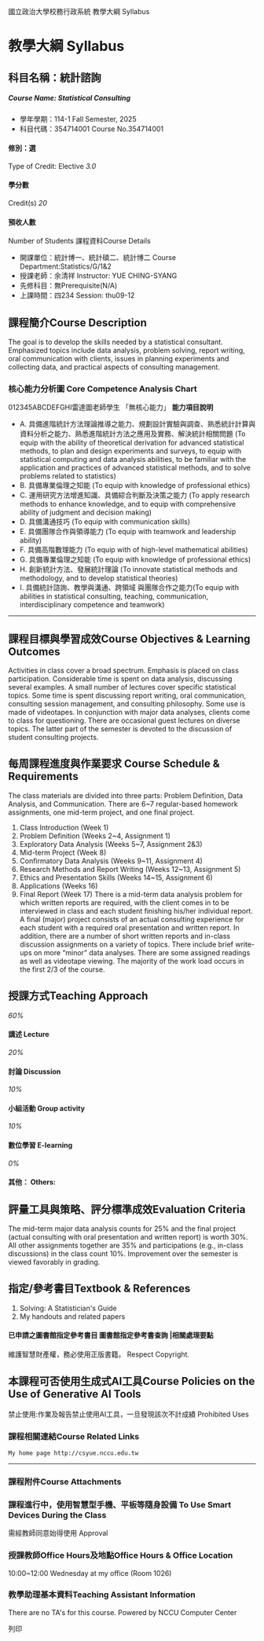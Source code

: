 國立政治大學校務行政系統 教學大綱 Syllabus
# 教學大綱 Syllabus
##  科目名稱：統計諮詢 
#####  Course Name: Statistical Consulting
  * 學年學期：114-1 Fall Semester, 2025 
  * 科目代碼：354714001 Course No.354714001


#### 修別：選
Type of Credit: Elective 
_3.0_
#### 學分數
Credit(s)
_20_
#### 預收人數
Number of Students
課程資料Course Details
  * 開課單位：統計博一、統計碩二、統計博二 Course Department:Statistics/G/1&2 
  * 授課老師：余清祥 Instructor: YUE CHING-SYANG 
  * 先修科目：無Prerequisite(N/A)
  * 上課時間：四234 Session: thu09-12


##  課程簡介Course Description
The goal is to develop the skills needed by a statistical consultant. Emphasized topics include data analysis, problem solving, report writing, oral communication with clients, issues in planning experiments and collecting data, and practical aspects of consulting management.
###  核心能力分析圖 Core Competence Analysis Chart
012345ABCDEFGHI雷達圖老師學生
「無核心能力」 
**能力項目說明**
  * A. 具備進階統計方法理論推導之能力、規劃設計實驗與調查、熟悉統計計算與資料分析之能力、熟悉進階統計方法之應用及實務、解決統計相關問題 (To equip with the ability of theoretical derivation for advanced statistical methods, to plan and design experiments and surveys, to equip with statistical computing and data analysis abilities, to be familiar with the application and practices of advanced statistical methods, and to solve problems related to statistics)
  * B. 具備專業倫理之知能 (To equip with knowledge of professional ethics)
  * C. 運用研究方法增進知識、具備綜合判斷及決策之能力 (To apply research methods to enhance knowledge, and to equip with comprehensive ability of judgment and decision making)
  * D. 具備溝通技巧 (To equip with communication skills)
  * E. 具備團隊合作與領導能力 (To equip with teamwork and leadership ability)
  * F. 具備高階數理能力 (To equip with of high-level mathematical abilities)
  * G. 具備專業倫理之知能 (To equip with knowledge of professional ethics)
  * H. 創新統計方法、發展統計理論 (To innovate statistical methods and methodology, and to develop statistical theories)
  * I. 具備統計諮詢、教學與溝通、跨領域 與團隊合作之能力(To equip with abilities in statistical consulting, teaching, communication, interdisciplinary competence and teamwork)


* * *
##  課程目標與學習成效Course Objectives & Learning Outcomes 
Activities in class cover a broad spectrum. Emphasis is placed on class participation. Considerable time is spent on data analysis, discussing several examples. A small number of lectures cover specific statistical topics. Some time is spent discussing report writing, oral communication, consulting session management, and consulting philosophy. Some use is made of videotapes. In conjunction with major data analyses, clients come to class for questioning. There are occasional guest lectures on diverse topics. The latter part of the semester is devoted to the discussion of student consulting projects.
##  每周課程進度與作業要求 Course Schedule & Requirements
The class materials are divided into three parts: Problem Definition, Data Analysis, and Communication. There are 6~7 regular-based homework assignments, one mid-term project, and one final project. 
1. Class Introduction (Week 1) 
2. Problem Definition (Weeks 2~4, Assignment 1) 
3. Exploratory Data Analysis (Weeks 5~7, Assignment 2&3) 
4. Mid-term Project (Week 8)
5. Confirmatory Data Analysis (Weeks 9~11, Assignment 4)
6. Research Methods and Report Writing (Weeks 12~13, Assignment 5)
7. Ethics and Presentation Skills (Weeks 14~15, Assignment 6) 
8. Applications (Weeks 16)
9. Final Report (Week 17) 
There is a mid-term data analysis problem for which written reports are required, with the client comes in to be interviewed in class and each student finishing his/her individual report. A final (major) project consists of an actual consulting experience for each student with a required oral presentation and written report. In addition, there are a number of short written reports and in-class discussion assignments on a variety of topics. There include brief write-ups on more “minor” data analyses. There are some assigned readings as well as videotape viewing. The majority of the work load occurs in the first 2/3 of the course.
##  授課方式Teaching Approach
_60%_
####  講述 Lecture
_20%_
####  討論 Discussion
_10%_
####  小組活動 Group activity
_10%_
####  數位學習 E-learning
_0%_
####  其他： Others:
##  評量工具與策略、評分標準成效Evaluation Criteria
The mid-term major data analysis counts for 25% and the final project (actual consulting with oral presentation and written report) is worth 30%. All other assignments together are 35% and participations (e.g., in-class discussions) in the class count 10%. Improvement over the semester is viewed favorably in grading.
##  指定/參考書目Textbook & References
1. Solving: A Statistician's Guide
2. My handouts and related papers
####  已申請之圖書館指定參考書目  圖書館指定參考書查詢 |相關處理要點
維護智慧財產權，務必使用正版書籍。 Respect Copyright.
##  本課程可否使用生成式AI工具Course Policies on the Use of Generative AI Tools
禁止使用:作業及報告禁止使用AI工具，一旦發現該次不計成績 Prohibited Uses
###  課程相關連結Course Related Links
```
My home page http://csyue.nccu.edu.tw
```

* * *
###  課程附件Course Attachments
###  課程進行中，使用智慧型手機、平板等隨身設備 To Use Smart Devices During the Class
需經教師同意始得使用  Approval
###  授課教師Office Hours及地點Office Hours & Office Location
10:00~12:00 Wednesday at my office (Room 1026)
###  教學助理基本資料Teaching Assistant Information
There are no TA's for this course.
Powered by NCCU Computer Center
  
列印

